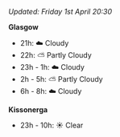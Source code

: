 *Updated: Friday 1st April 20:30*

**Glasgow**

* 21h: :cloud: Cloudy
* 22h: :partly_sunny: Partly Cloudy
* 23h - 1h: :cloud: Cloudy
* 2h - 5h: :partly_sunny: Partly Cloudy
* 6h - 8h: :cloud: Cloudy

**Kissonerga**

* 23h - 10h: :sunny: Clear
